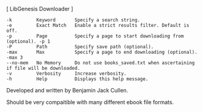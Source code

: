 [  LibGenesis Downloader  ]


    -k         Keyword       Specify a search string.
    -e         Exact Match   Enable a strict results filter. Default is off.
    -p         Page          Specify a page to start downloading from (optional). -p 1
    -P         Path          Specify save path (optional).
    -max       Max           Specify a page to end downloading (optional). -max 3
    --no-mem   No Memory     Do not use books_saved.txt when ascertaining if file will be downloaded.
    -v         Verbosity     Increase verbosity.
    -h         Help          Displays this help message.


Developed and written by Benjamin Jack Cullen.


Should be very compaitible with many different ebook file formats.
